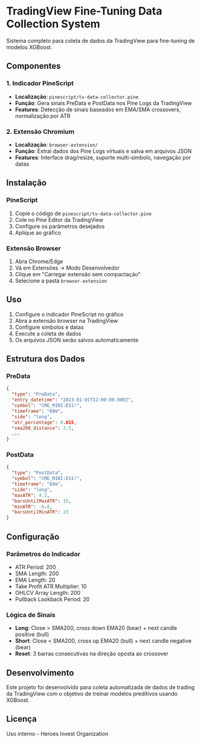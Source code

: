 # TradingView Fine-Tuning Data Collection System

Sistema completo para coleta de dados da TradingView para fine-tuning de modelos XGBoost.

## Componentes

### 1. Indicador PineScript
- **Localização**: `pinescript/tv-data-collector.pine`
- **Função**: Gera sinais PreData e PostData nos Pine Logs da TradingView
- **Features**: Detecção de sinais baseados em EMA/SMA crossovers, normalização por ATR

### 2. Extensão Chromium
- **Localização**: `browser-extension/`
- **Função**: Extrai dados dos Pine Logs virtuais e salva em arquivos JSON
- **Features**: Interface drag/resize, suporte multi-símbolo, navegação por datas

## Instalação

### PineScript
1. Copie o código de `pinescript/tv-data-collector.pine`
2. Cole no Pine Editor da TradingView
3. Configure os parâmetros desejados
4. Aplique ao gráfico

### Extensão Browser
1. Abra Chrome/Edge
2. Vá em Extensões → Modo Desenvolvedor
3. Clique em "Carregar extensão sem compactação"
4. Selecione a pasta `browser-extension`

## Uso

1. Configure o indicador PineScript no gráfico
2. Abra a extensão browser na TradingView
3. Configure símbolos e datas
4. Execute a coleta de dados
5. Os arquivos JSON serão salvos automaticamente

## Estrutura dos Dados

### PreData
```json
{
  "type": "PreData",
  "entry_datetime": "2023-01-01T12:00:00.000Z",
  "symbol": "CME_MINI:ES1!",
  "timeframe": "60m",
  "side": "long",
  "atr_percentage": 0.015,
  "sma200_distance": 2.5,
  ...
}
```

### PostData
```json
{
  "type": "PostData",
  "symbol": "CME_MINI:ES1!",
  "timeframe": "60m", 
  "side": "long",
  "maxATR": 4.2,
  "barsUntilMaxATR": 15,
  "minATR": -0.8,
  "barsUntilMinATR": 23
}
```

## Configuração

### Parâmetros do Indicador
- ATR Period: 200
- SMA Length: 200  
- EMA Length: 20
- Take Profit ATR Multiplier: 10
- OHLCV Array Length: 200
- Pullback Lookback Period: 20

### Lógica de Sinais
- **Long**: Close > SMA200, cross down EMA20 (bear) + next candle positive (bull)
- **Short**: Close < SMA200, cross up EMA20 (bull) + next candle negative (bear)
- **Reset**: 3 barras consecutivas na direção oposta ao crossover

## Desenvolvimento

Este projeto foi desenvolvido para coleta automatizada de dados de trading da TradingView com o objetivo de treinar modelos preditivos usando XGBoost.

## Licença

Uso interno - Heroes Invest Organization
